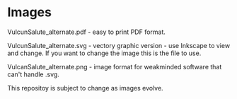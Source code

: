 # Images
VulcunSalute_alternate.pdf - easy to print PDF format.

VulcunSalute_alternate.svg - vectory graphic version - use Inkscape to view and change.
   If you want to change the image this is the file to use. 

VulcanSalute_alternate.png - image format for weakminded software that can't handle .svg. 

This repositoy is subject to change as images evolve. 
